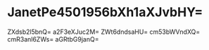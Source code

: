 # JanetPe4501956bXh1aXJvbHY=
ZXdsb2l5bnQ=
a2F3eXJuc2M=
ZWt6dndsaHU=
cm53bWVndXQ=
cmR3anl6ZWs=
aGRtbG9janQ=

